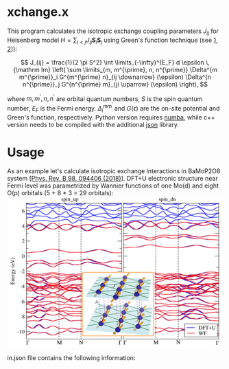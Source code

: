 # xchange.x
This program calculates the isotropic exchange coupling parameters $J_{ij}$ for Heisenberg model $H = \sum_{i < j} J_{ij} \mathbf{S}_i \mathbf{S}_j$ using Green's function technique (see [1](https://www.sciencedirect.com/science/article/pii/0304885387907219?via%3Dihub), [2](https://journals.aps.org/prb/abstract/10.1103/PhysRevB.71.184434)]):

$$  J_{ij} = \frac{1}{2 \pi S^2}  \int \limits_{-\infty}^{E_F} d \epsilon \, {\mathrm Im} \left( \sum \limits_{m, m^{\prime},  n, n^{\prime}} \Delta^{m m^{\prime}}_i G^{m^{\prime} n}_{ij \downarrow} (\epsilon) \Delta^{n n^{\prime}}_j G^{n^{\prime} m}_{ji \uparrow} (\epsilon) \right), $$

where $m, m^{\prime},  n, n^{\prime}$ are orbital quantum numbers, $S$ is the spin quantum number, $E_F$ is the Fermi energy. $\Delta^{m m^{\prime}}_i$ and $G(\epsilon)$ are the on-site potential and  Green's function, respectively. Python version requires [numba](https://numba.pydata.org), while c++ version needs to be compiled with the additional [json](https://github.com/nlohmann/json) library.

# Usage 
As an example let's calculate isotropic exchange interactions in BaMoP2O8 system [[Phys. Rev. B 98, 094406 (2018)](https://journals.aps.org/prb/abstract/10.1103/PhysRevB.98.094406)]. DFT+U electronic structure near Fermi level was parametrized by Wannier functions of one Mo(d) and eight O(p) orbitals (5 + 8 * 3 = 29 orbitals):
![alt text](https://github.com/danis-b/xchange/blob/main/example/BANDS.png)

in.json file contains the following information:
